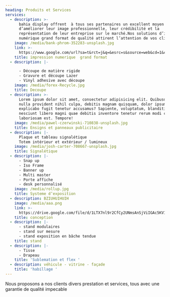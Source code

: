 ```yaml
---
heading: Produits et Services
services:
  - description: >-
      bahia display offrent  à tous ses partenaires un excellent moyen
      d’améliorer leur image professionnelle, leur crédibilité et la
      représentation de leur entreprise sur le marché.Nos solutions d’impression
      numérique grand format de qualité attirent l’attention de vos clients 
    image: /media/bank-phrom-352283-unsplash.jpg
    link: >-
      https://www.google.com/url?sa=t&rct=j&q=&esrc=s&source=web&cd=1&cad=rja&uact=8&ved=2ahUKEwiA_vDHxdjcAhWIsaQKHTcTCmYQFjAAegQIABAC&url=https%3A%2F%2Fwww.corel.com%2Fcontent%2Fpdf%2Fcgsx3%2Finsights%2Fife_digital.pdf&usg=AOvVaw0H9mP_spDPOnVRPKigQttj
    title: impression numerique  grand format
  - description: |-

      - Découpe de matière rigide 
      - Gravure et découpe Lazer 
      - Vinyl adhesive avec découpe
    image: /media/forex-Recycle.jpg
    title: Decoupe
  - description: >-
      Lorem ipsum dolor sit amet, consectetur adipisicing elit. Quibusdam eaque
      nulla provident nihil culpa, debitis magnam quisquam, dolor ipsum libero,
      explicabo fugit tenetur accusamus? Sapiente, voluptatum, blanditiis
      nesciunt libero magni quae debitis inventore tenetur rerum modi corporis
      laboriosam est. Tempore!
    image: /media/pawel-czerwinski-710838-unsplash.jpg
    title: Ensigns et panneaux publicitaire
  - description: |-
      Plaque et tableau signalétique
      Totem intérieur et extérieur / lumineux
    image: /media/josh-carter-708667-unsplash.jpg
    title: Signalétique
  - description: |-
      - Snap up  
      - Iso Frame 
      - Banner up  
      - Multi master 
      - Porte affiche
      - desk personnalisé
    image: /media/rollup.jpg
    title: Systeme d’exposition
  - description: BZIUHUIHUIH
    image: /media/aaa.png
    link: >-
      https://drive.google.com/file/d/1LTX7nl9r2CfCy2UNmsAnSjViIGAc5KV1/view?usp=sharing
    title: conception
  - description: |-
      - stand modulaires 
      - stand sur mesure 
      - stand exposition en bâche tendue 
    title: stand
  - description: |-
      - Tisse 
      - Drapeau 
    title: 'Sublemation et flex '
  - description: véhicule - vitrine - façade
    title: 'habillage '
---
```

Nous proposons a nos clients divers prestation et services, tous avec une garantie de qualité impecable
